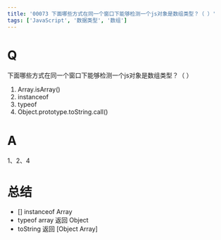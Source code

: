 ```yaml
---
title: '00073 下面哪些方式在同一个窗口下能够检测一个js对象是数组类型？（ ）'
tags: ['JavaScript', '数据类型', '数组']
---
```


# Q

下面哪些方式在同一个窗口下能够检测一个js对象是数组类型？（ ）

1. Array.isArray()
2. instanceof
3. typeof
4. Object.prototype.toString.call()

# A

1、2、4

# 总结

- [] instanceof Array
- typeof array 返回 Object
- toString 返回 [Object Array]